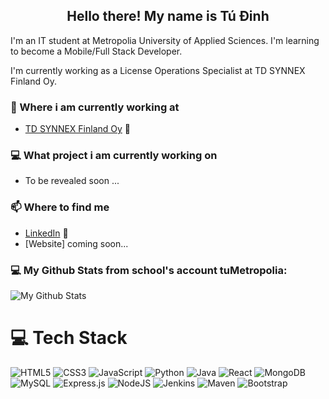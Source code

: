 <h2 align="center">Hello there! My name is Tú Đinh</h2>
<p align="left">I'm an IT student at Metropolia University of Applied Sciences. I'm learning to become a Mobile/Full Stack Developer.
  
I'm currently working as a License Operations Specialist at TD SYNNEX Finland Oy. 


### 💼 Where i am currently working at
- [TD SYNNEX Finland Oy](https://fi.tdsynnex.com/) 💼 


### 💻 What project i am currently working on
- To be revealed soon ...


### 📫 Where to find me
- [LinkedIn](https://www.linkedin.com/in/mitu-dinh/) 💼
- [Website] coming soon...


### 💻 My Github Stats from school's account tuMetropolia:
![My Github Stats](https://github-readme-stats.vercel.app/api?username=tuMetropolia&show_icons=true&theme=radical)

# 💻 Tech Stack
<!-- Badges from https://github.com/Ileriayo/markdown-badges -->
![HTML5](https://img.shields.io/badge/html5-%23E34F26.svg?style=for-the-badge&logo=html5&logoColor=white)
![CSS3](https://img.shields.io/badge/css3-%231572B6.svg?style=for-the-badge&logo=css3&logoColor=white)
![JavaScript](https://img.shields.io/badge/javascript-%23323330.svg?style=for-the-badge&logo=javascript&logoColor=%23F7DF1E)
![Python](https://img.shields.io/badge/python-3670A0?style=for-the-badge&logo=python&logoColor=ffdd54)
![Java](https://img.shields.io/badge/java-%23ED8B00.svg?style=for-the-badge&logo=openjdk&logoColor=white)
![React](https://img.shields.io/badge/react-%2320232a.svg?style=for-the-badge&logo=react&logoColor=%2361DAFB)
![MongoDB](https://img.shields.io/badge/MongoDB-%234ea94b.svg?style=for-the-badge&logo=mongodb&logoColor=white)
![MySQL](https://img.shields.io/badge/mysql-4479A1.svg?style=for-the-badge&logo=mysql&logoColor=white)
![Express.js](https://img.shields.io/badge/express.js-%23404d59.svg?style=for-the-badge&logo=express&logoColor=%2361DAFB)
![NodeJS](https://img.shields.io/badge/node.js-6DA55F?style=for-the-badge&logo=node.js&logoColor=white)
![Jenkins](https://img.shields.io/badge/jenkins-%232C5263.svg?style=for-the-badge&logo=jenkins&logoColor=white)
![Maven]((https://img.shields.io/badge/apachemaven-C71A36.svg?style=for-the-badge&logo=apachemaven&logoColor=white))
![Bootstrap](https://img.shields.io/badge/bootstrap-%238511FA.svg?style=for-the-badge&logo=bootstrap&logoColor=white)
